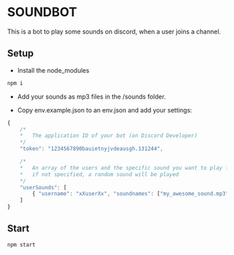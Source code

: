# SOUNDBOT

This is a bot to play some sounds on discord, when a user joins a channel.

## Setup

- Install the node_modules

```sh
npm i
```

- Add your sounds as mp3 files in the /sounds folder.

- Copy env.example.json to an env.json and add your settings:

```js
{
    /*
    *   The application ID of your bot (on Discord Developer)
    */
    "token": "1234567890bauietnyjvdeausgh.131244",

    /*
    *   An array of the users and the specific sound you want to play for their arrival
    *   if not specified, a random sound will be played
    */
    "userSounds": [
        { "username": "xXuserXx", "soundnames": ["my_awesome_sound.mp3"] }
    ]
}
```

## Start

```
npm start
```
